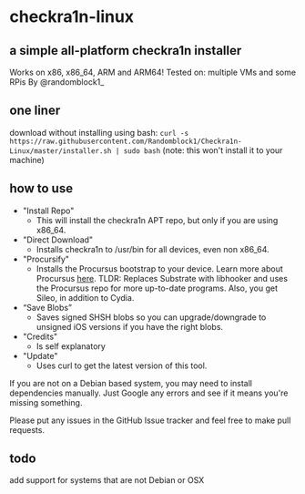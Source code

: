 # checkra1n-linux
## a simple all-platform checkra1n installer
Works on x86, x86\_64, ARM and ARM64!
Tested on: multiple VMs and some RPis
By @randomblock1\_

## one liner
download without installing using bash:
`curl -s https://raw.githubusercontent.com/Randomblock1/Checkra1n-Linux/master/installer.sh | sudo bash`
(note: this won't install it to your machine)


## how to use
- "Install Repo"
  - This will install the checkra1n APT repo, but only if you are using x86\_64.
- "Direct Download"
  - Installs checkra1n to /usr/bin for all devices, even non x86\_64.
- "Procursify"
  - Installs the Procursus bootstrap to your device. Learn more about Procursus [here](https://github.com/ProcursusTeam/Procursus). TLDR: Replaces Substrate with libhooker and uses the Procursus repo for more up-to-date programs. Also, you get Sileo, in addition to Cydia.
- “Save Blobs”
  - Saves signed SHSH blobs so you can upgrade/downgrade to unsigned iOS versions if you have the right blobs.
- "Credits"
  - Is self explanatory
- "Update"
  - Uses curl to get the latest version of this tool.

If you are not on a Debian based system, you may need to install dependencies manually. Just Google any errors and see if it means you're missing something.

Please put any issues in the GitHub Issue tracker and feel free to make pull requests.

## todo
add support for systems that are not Debian or OSX
